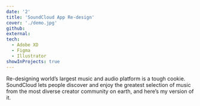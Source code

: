 ```yaml
---
date: '2'
title: 'SoundCloud App Re-design'
cover: './demo.jpg'
github: 
external: 
tech:
  - Adobe XD
  - Figma
  - Illustrator
showInProjects: true
---
```


Re-designing world’s largest music and audio platform is a tough cookie. SoundCloud lets people discover and enjoy the greatest selection of music from the most diverse creator community on earth, and here’s my version of it.
